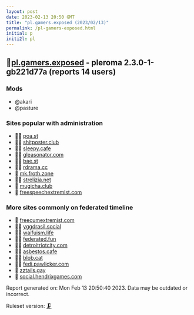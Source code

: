 ```yaml
---
layout: post
date: 2023-02-13 20:50 GMT
title: "pl.gamers.exposed (2023/02/13)"
permalink: /pl-gamers-exposed.html
initial: p
initi2l: pl
---
```


## 🦝[pl.gamers.exposed](https://pl.gamers.exposed) - pleroma 2.3.0-1-gb221d77a (reports 14 users)

### Mods
 * @akari
 * @pasture

### Sites popular with administration

* 🦝🧸 [poa.st](/poa-st.html)
* 🦝🧸 [shitposter.club](/shitposter-club.html)
* 🦝🧸 [sleepy.cafe](/sleepy-cafe.html)
* 🦝🧸 [gleasonator.com](/gleasonator-com.html)
* 🦝🧸 [bae.st](/bae-st.html)
* 🦝🧸 [rdrama.cc](/rdrama-cc.html)
* 🦝 [mk.froth.zone](/mk-froth-zone.html)
* 🦝🧸 [strelizia.net](/strelizia-net.html)
* 🦝 [mugicha.club](/mugicha-club.html)
* 🦝 [freespeechextremist.com](/freespeechextremist-com.html)

### More sites commonly on federated timeline

* 🦝 [freecumextremist.com](/freecumextremist-com.html)
* 🦝🧸 [yggdrasil.social](/yggdrasil-social.html)
* 🦝🧸 [waifuism.life](/waifuism-life.html)
* 🦝🧸 [federated.fun](/federated-fun.html)
* 🦝🧸 [detroitriotcity.com](/detroitriotcity-com.html)
* 🦝🧸 [asbestos.cafe](/asbestos-cafe.html)
* 🦝🧸 [blob.cat](/blob-cat.html)
* 🦝🧸 [fedi.pawlicker.com](/fedi-pawlicker-com.html)
* 🦝 [zztails.gay](/zztails-gay.html)
* 🦝 [social.hendrixgames.com](/social-hendrixgames-com.html)

Report generated on: Mon Feb 13 20:50:40 2023. Data may be outdated or incorrect.

Ruleset version: [🗜](/version-clamp)

